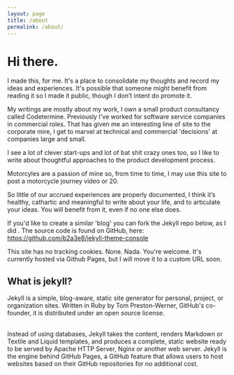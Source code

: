 ```yaml
---
layout: page
title: /about
permalink: /about/
---
```


# Hi there.

I made this, for me. It's a place to consolidate my thoughts and record my ideas and experiences. It's possible that someone might benefit from reading it so I made it public, though I don’t intent do promote it.

My writings are mostly about my work, I own a small product consultancy called Codetermine. Previously I've worked for software service companies in commercial roles. That has given me an interesting line of site to the corporate mire, I get to marvel at technical and commercial 'decisions' at companies large and small. 

I see a lot of clever start-ups and lot of bat shit crazy ones too, so I like to write about thoughtful approaches to the product development process. 

Motorcyles are a passion of mine so, from time to time, I may use this site to post a motorcycle journey video or 20.

So little of our accrued experiences are properly documented, I think it’s healthy, cathartic and meaningful to write about your life, and to articulate your ideas. You will benefit from it, even if no one else does. 

If you'd like to create a similar 'blog' you can fork the Jekyll repo below, as I did
. 
The source code is found on GitHub, here: https://github.com/b2a3e8/jekyll-theme-console

This site has no tracking cookies. None. Nada. You're welcome. It's currently hosted via Github Pages, but I will move it to a custom URL soon. 

## What is jekyll?

Jekyll is a simple, blog-aware, static site generator for personal, project, or organization sites. Written in Ruby by Tom Preston-Werner, GitHub's co-founder, it is distributed under an open source license.

<br />Instead of using databases, Jekyll takes the content, renders Markdown or Textile and Liquid templates, and produces a complete, static website ready to be served by Apache HTTP Server, Nginx or another web server. Jekyll is the engine behind GitHub Pages, a GitHub feature that allows users to host websites based on their GitHub repositories for no additional cost.
